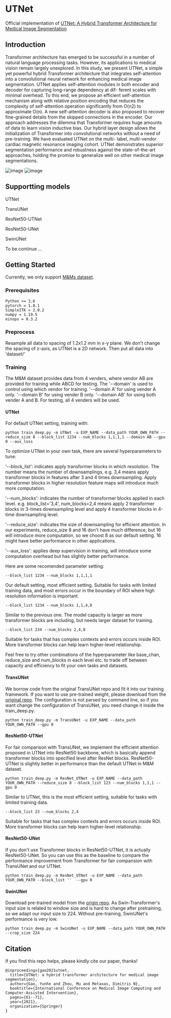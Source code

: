 # UTNet
Official implementation of [UTNet: A Hybrid Transformer Architecture for Medical Image Segmentation](https://arxiv.org/abs/2107.00781)

## Introduction 

Transformer architecture has emerged to be successful in a
number of natural language processing tasks. However, its applications
to medical vision remain largely unexplored. In this study, we present
UTNet, a simple yet powerful hybrid Transformer architecture that integrates self-attention into a convolutional neural network for enhancing
medical image segmentation. UTNet applies self-attention modules in
both encoder and decoder for capturing long-range dependency at dif-
ferent scales with minimal overhead. To this end, we propose an efficient
self-attention mechanism along with relative position encoding that reduces the complexity of self-attention operation significantly from O(n2)
to approximate O(n). A new self-attention decoder is also proposed to
recover fine-grained details from the skipped connections in the encoder.
Our approach addresses the dilemma that Transformer requires huge
amounts of data to learn vision inductive bias. Our hybrid layer design allows the initialization of Transformer into convolutional networks
without a need of pre-training. We have evaluated UTNet on the multi-
label, multi-vendor cardiac magnetic resonance imaging cohort. UTNet
demonstrates superior segmentation performance and robustness against
the state-of-the-art approaches, holding the promise to generalize well on
other medical image segmentations.

![image](https://user-images.githubusercontent.com/55367673/134997310-69c3576d-bbf2-40c8-ad5a-9b3bf3e9e97d.png)
![image](https://user-images.githubusercontent.com/55367673/134997347-a581cda7-7050-48ef-9af3-d4628fefac9a.png)

## Supportting models
UTNet

TransUNet

ResNet50-UTNet

ResNet50-UNet

SwinUNet

To be continue ...

## Getting Started

Currently, we only support [M&Ms dataset](https://www.ub.edu/mnms/).

### Prerequisites
```
Python >= 3.6
pytorch = 1.8.1
SimpleITK = 2.0.2
numpy = 1.19.5
einops = 0.3.2
```

### Preprocess

Resample all data to spacing of 1.2x1.2 mm in x-y plane. We don't change the spacing of z-axis, as UTNet is a 2D network. Then put all data into 'dataset/'

### Training

The M&M dataset provides data from 4 venders, where vendor AB are provided for training while ABCD for testing. The '--domain' is used to control using which vendor for training. '--domain A' for using vender A only. '--domain B' for using vender B only. '--domain AB' for using both vender A and B. For testing, all 4 venders will be used.

#### UTNet
For default UTNet setting, training with:
```
python train_deep.py -m UTNet -u EXP_NAME --data_path YOUR_OWN_PATH --reduce_size 8 --block_list 1234 --num_blocks 1,1,1,1 --domain AB --gpu 0 --aux_loss
```
To optimize UTNet in your own task, there are several hyperparameters to tune:

'--block_list': indicates apply transformer blocks in which resolution. The number means the number of downsamplings, e.g. 3,4 means apply transformer blocks in features after 3 and 4 times downsampling. Apply transformer blocks in higher resolution feature maps will introduce much more computation.

'--num_blocks': indicates the number of transformer blocks applied in each level. e.g. block_list='3,4', num_blocks=2,4 means apply 2 transformer blocks in 3-times downsampling level and apply 4 transformer blocks in 4-time downsampling level.

'--reduce_size': indicates the size of downsampling for efficient attention. In our experiments, reduce_size 8 and 16 don't have much difference, but 16 will introduce more computation, so we choost 8 as our default setting. 16 might have better performance in other applications.

'--aux_loss': applies deep supervision in training, will introduce some computation overhead but has slightly better performance.

Here are some recomended parameter setting:
```
--block_list 1234 --num_blocks 1,1,1,1
```
Our default setting, most efficient setting. Suitable for tasks with limited training data, and most errors occur in the boundary of ROI where high resolution information is important.

```
--block_list 1234 --num_blocks 1,1,4,8
```
Similar to the previous one. The model capacity is larger as more transformer blocks are including, but needs larger dataset for training.

```
--block_list 234 --num_blocks 2,4,8
```
Suitable for tasks that has complex contexts and errors occurs inside ROI. More transformer blocks can help learn higher-level relationship.


Feel free to try other combinations of the hyperparameter like base_chan, reduce_size and num_blocks in each level etc. to trade off between capacity and efficiency to fit your own tasks and datasets.

#### TransUNet
We borrow code from the original TransUNet repo and fit it into our training framework. If you want to use pre-trained weight, please download from the [original repo](https://github.com/Beckschen/TransUNet). The configuration is not parsed by command line, so if you want change the configuration of TransUNet, you need change it inside the train_deep.py.
```
python train_deep.py -m TransUNet -u EXP_NAME --data_path YOUR_OWN_PATH --gpu 0
```

#### ResNet50-UTNet
For fair comparison with TransUNet, we implement the efficient attention proposed in UTNet into ResNet50 backbone, which is basically append transformer blocks into specified level after ResNet blocks. ResNet50-UTNet is slightly better in performance than the default UTNet in M&M dataset.
```
python train_deep.py -m ResNet_UTNet -u EXP_NAME --data_path YOUR_OWN_PATH --reduce_size 8 --block_list 123 --num_blocks 1,1,1 --gpu 0
```
Similar to UTNet, this is the most efficient setting, suitable for tasks with limited training data.
```
--block_list 23 --num_blocks 2,4
```
Suitable for tasks that has complex contexts and errors occurs inside ROI. More transformer blocks can help learn higher-level relationship.


#### ResNet50-UNet
If you don't use Transformer blocks in ResNet50-UTNet, it is actually ResNet50-UNet. So you can use this as the baseline to compare the performance improvement from Transformer for fair comparision with TransUNet and our UTNet.

```
python train_deep.py -m ResNet_UTNet -u EXP_NAME --data_path YOUR_OWN_PATH --block_list ''  --gpu 0
```

#### SwinUNet
Download pre-trained model from the [origin repo](https://github.com/HuCaoFighting/Swin-Unet/tree/4375a8d6fa7d9c38184c5d3194db990a00a3e912).
As Swin-Transformer's input size is related to window size and is hard to change after pretraining, so we adapt our input size to 224. Without pre-training, SwinUNet's performance is very low.
```
python train_deep.py -m SwinUNet -u EXP_NAME --data_path YOUR_OWN_PATH --crop_size 224
```

## Citation
If you find this repo helps, please kindly cite our paper, thanks!
```
@inproceedings{gao2021utnet,
  title={UTNet: a hybrid transformer architecture for medical image segmentation},
  author={Gao, Yunhe and Zhou, Mu and Metaxas, Dimitris N},
  booktitle={International Conference on Medical Image Computing and Computer-Assisted Intervention},
  pages={61--71},
  year={2021},
  organization={Springer}
}
```

